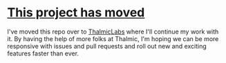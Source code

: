 # [This project has moved](https://github.com/thalmiclabs/myo.js)

I've moved this repo over to [ThalmicLabs](https://github.com/thalmiclabs/myo.js) where I'll continue my work with it. By having the help of more folks at Thalmic, I'm hoping we can be more responsive with issues and pull requests and roll out new and exciting features faster than ever. 
